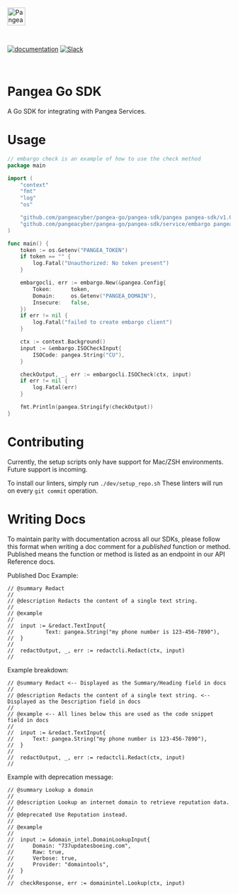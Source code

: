 <p>
  <br />
  <a href="https://pangea.cloud?utm_source=github&utm_medium=node-sdk" target="_blank" rel="noopener noreferrer">
    <img src="https://pangea-marketing.s3.us-west-2.amazonaws.com/pangea-color.svg" alt="Pangea Logo" height="40" />
  </a>
  <br />
</p>

<p>
<br />

[![documentation](https://img.shields.io/badge/documentation-pangea-blue?style=for-the-badge&labelColor=551B76)](https://pangea.cloud/docs/sdk/go/)
[![Slack](https://img.shields.io/badge/Slack-4A154B?style=for-the-badge&logo=slack&logoColor=white)](https://pangea.cloud/join-slack/)

<br />
</p>

# Pangea Go SDK

A Go SDK for integrating with Pangea Services.

# Usage
```go
// embargo check is an example of how to use the check method
package main

import (
	"context"
	"fmt"
	"log"
	"os"

	"github.com/pangeacyber/pangea-go/pangea-sdk/pangea pangea-sdk/v1.0.0"
	"github.com/pangeacyber/pangea-go/pangea-sdk/service/embargo pangea-sdk/v1.0.0"
)

func main() {
	token := os.Getenv("PANGEA_TOKEN")
	if token == "" {
		log.Fatal("Unauthorized: No token present")
	}

	embargocli, err := embargo.New(&pangea.Config{
		Token: 		token,
		Domain: 	os.Getenv("PANGEA_DOMAIN"),
		Insecure: 	false,
	})
	if err != nil {
		log.Fatal("failed to create embargo client")
	}

	ctx := context.Background()
	input := &embargo.ISOCheckInput{
		ISOCode: pangea.String("CU"),
	}

	checkOutput, _, err := embargocli.ISOCheck(ctx, input)
	if err != nil {
		log.Fatal(err)
	}

	fmt.Println(pangea.Stringify(checkOutput))
}
```

# Contributing

Currently, the setup scripts only have support for Mac/ZSH environments.
Future support is incoming.

To install our linters, simply run `./dev/setup_repo.sh`
These linters will run on every `git commit` operation.

# Writing Docs

To maintain parity with documentation across all our SDKs, please follow this format when writing a doc comment for a *published* function or method. Published means the function or method is listed as an endpoint in our API Reference docs.

Published Doc Example:
```
// @summary Redact
//
// @description Redacts the content of a single text string.
//
// @example
//
//	input := &redact.TextInput{
//  		Text: pangea.String("my phone number is 123-456-7890"),
//  }
//
//  redactOutput, _, err := redactcli.Redact(ctx, input)
//
```

Example breakdown:
```
// @summary Redact <-- Displayed as the Summary/Heading field in docs
//
// @description Redacts the content of a single text string. <-- Displayed as the Description field in docs
//
// @example <-- All lines below this are used as the code snippet field in docs
//
//  input := &redact.TextInput{
//  	Text: pangea.String("my phone number is 123-456-7890"),
//  }
//
//  redactOutput, _, err := redactcli.Redact(ctx, input)
//
```

Example with deprecation message:
```
// @summary Lookup a domain
//
// @description Lookup an internet domain to retrieve reputation data.
//
// @deprecated Use Reputation instead.
//
// @example
//
//	input := &domain_intel.DomainLookupInput{
//		Domain: "737updatesboeing.com",
//		Raw: true,
//		Verbose: true,
//		Provider: "domaintools",
//	}
//
//	checkResponse, err := domainintel.Lookup(ctx, input)
```
